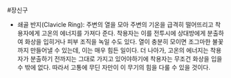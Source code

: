 #장신구 

- 쇄골 반지(Clavicle Ring): 주변의 열을 모아 주변의 기온을 급격히 떨어뜨리고 착용자에게 고온의 에너지를 가져다 준다. 착용자는 이를 전투시에 상대방에게 분출하여 화상을 입히거나 피부 조직을 녹일 수도 있다. 열이 충분히 모이면 조그마한 불꽃까지 만들어낼 수 있는데, 이는 매우 힘든 일이다. 더 나아가, 고온의 에너지는 착용자가 분출하기 전까지는 그대로 가지고 있어야하기에 착용자는 무조건 화상을 입을 수 밖에 없다. 따라서 고통에 무딘 자만이 이 무기의 힘을 다룰 수 있을 것이다.